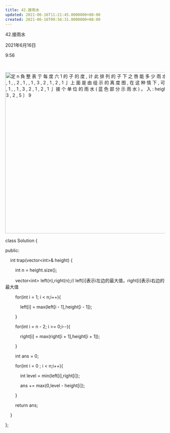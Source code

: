 ```yaml
---
title: 42.接雨水
updated: 2021-06-16T11:21:45.0000000+08:00
created: 2021-06-16T09:56:31.0000000+08:00
---
```


42.接雨水

2021年6月16日

9:56

 

<img src="C:\Users\82772\AppData\Local\Temp\yifan&#39;s Notebook\pandoc/media/image1.png" style="width:6.13542in;height:5.29167in" alt="定 n 負 整 表 亍 每 度 六 1 的 子 的 度 , 计 此 排 列 的 子 下 之 唇 能 多 少 雨 水 。 入 出 〔 , 1 , , 2 , 1 , , 1 , 3 , 2 , 1 , 2 , 1 亅 上 面 是 由 组 示 的 离 度 图 , 在 这 种 情 下 , 可 以 〔 , 1 , , 2 , 1 , , 1 , 3 , 2 , 1 , 2 , 1 亅 接 个 单 位 的 雨 水 ( 蓝 色 部 分 示 雨 水 ) 。 入 : height 〔 4 , 2 , , 3 , 2 , 5 〕 9 " />

class Solution {

public:

    int trap(vector\<int>& height) {

        int n = height.size();

        vector\<int> left(n),right(n);// left\[i\]表示i左边的最大值，right\[i\]表示i右边的最大值

        for(int i = 1; i \< n;i++){

            left\[i\] = max(left\[i - 1\],height\[i - 1\]);

        }

        for(int i = n - 2; i >= 0;i--){

            right\[i\] = max(right\[i + 1\],height\[i + 1\]);

        }

        int ans = 0;

        for(int i = 0 ; i \< n;i++){

            int level = min(left\[i\],right\[i\]);

            ans += max(0,level - height\[i\]);

        }

        return ans;

    }

};
